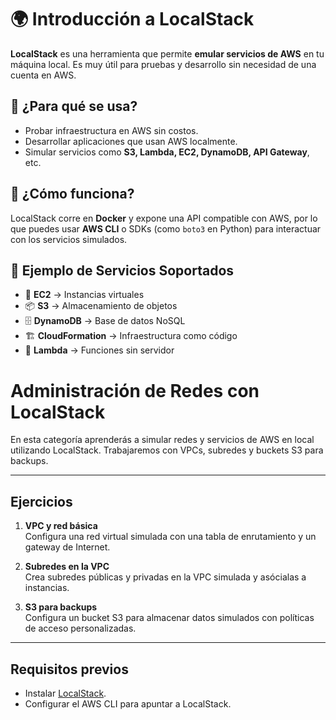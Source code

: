 # 🌍 Introducción a LocalStack

**LocalStack** es una herramienta que permite **emular servicios de AWS** en tu máquina local. Es muy útil para pruebas y desarrollo sin necesidad de una cuenta en AWS.

## 🔹 ¿Para qué se usa?

- Probar infraestructura en AWS sin costos.
- Desarrollar aplicaciones que usan AWS localmente.
- Simular servicios como **S3, Lambda, EC2, DynamoDB, API Gateway**, etc.

## 🔹 ¿Cómo funciona?

LocalStack corre en **Docker** y expone una API compatible con AWS, por lo que puedes usar **AWS CLI** o SDKs (como `boto3` en Python) para interactuar con los servicios simulados.

## 🔹 Ejemplo de Servicios Soportados

- 🚀 **EC2** → Instancias virtuales  
- 📦 **S3** → Almacenamiento de objetos  
- 🗄 **DynamoDB** → Base de datos NoSQL  
- 🏗 **CloudFormation** → Infraestructura como código  
- 🔄 **Lambda** → Funciones sin servidor  


# Administración de Redes con LocalStack

En esta categoría aprenderás a simular redes y servicios de AWS en local utilizando LocalStack. Trabajaremos con VPCs, subredes y buckets S3 para backups.

---

## **Ejercicios**

1. **VPC y red básica**  
   Configura una red virtual simulada con una tabla de enrutamiento y un gateway de Internet.

2. **Subredes en la VPC**  
   Crea subredes públicas y privadas en la VPC simulada y asócialas a instancias.

3. **S3 para backups**  
   Configura un bucket S3 para almacenar datos simulados con políticas de acceso personalizadas.

---

## **Requisitos previos**

- Instalar [LocalStack](https://github.com/localstack/localstack).
- Configurar el AWS CLI para apuntar a LocalStack.
